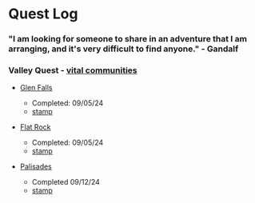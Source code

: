 # Quest Log
### "I am looking for someone to share in an adventure that I am arranging, and it's very difficult to find anyone." - Gandalf

### Valley Quest - [vital communities](https://vitalcommunities.org/quests/)

- [Glen Falls](https://vitalcommunities.org/wp-content/uploads/2021/05/Fairlee-Glen-Falls-Quest-4-Mar20.pdf)
    - Completed: 09/05/24
    - [stamp](dataBase/quests/stamps/FlatRock_090524.png)

- [Flat Rock](https://vitalcommunities.org/wp-content/uploads/2021/05/Flat-Rock-Quest-5-Mar20.pdf)
    - Completed: 09/05/24 
    - [stamp](dataBase/quests/stamps/FlatRock_090524.png)

- [Palisades](http://vitalcommunities.org/quest/palisades/?doing_wp_cron=1725678545.8877799510955810546875)
    - Completed 09/12/24
    - [stamp](dataBase/quests/stamps/Palisades_091224.png)
